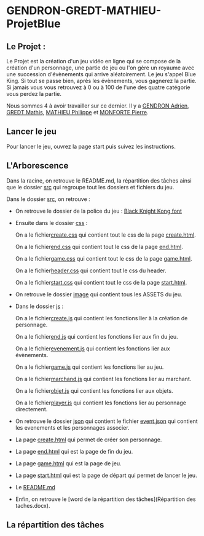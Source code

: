 # GENDRON-GREDT-MATHIEU-ProjetBlue

## **Le Projet** :

Le Projet est la création d'un jeu vidéo en ligne qui se compose de la création d'un personnage, une partie de jeu ou l'on gère un royaume avec une succession d'évènements qui arrive aléatoirement. Le jeu s'appel Blue King. Si tout se passe bien, après les évènements, vous gagnerez la partie. Si jamais vous vous retrouvez à 0 ou à 100 de l'une des quatre catégorie vous perdez la partie.


Nous sommes 4 à avoir travailler sur ce dernier. Il y a [GENDRON Adrien](https://github.com/AdrienGend), [GREDT Mathis](https://github.com/MathisGredtYnov), [MATHIEU Philippe](https://github.com/PhilippeMath49) et [MONFORTE Pierre](https://github.com/BUSTERDAY).

## Lancer le jeu

Pour lancer le jeu, ouvrez la page start puis suivez les instructions.

## L'Arborescence

Dans la racine, on retrouve le README.md, la répartition des tâches ainsi que le dossier [src](src) qui regroupe tout les dossiers et fichiers du jeu.

Dans le dossier [src](src), on retrouve :

* On retrouve le dossier de la police du jeu : [Black Knight Kong font](src\black-knight-kong-font)
* Ensuite dans le dossier [css](src\css) :

    On a le fichier[create.css](src\css\create.css) qui contient tout le css de la page [create.html](src\create.html).

    On a le fichier[end.css](src\css\end.css) qui contient tout le css de la page [end.html](src\end.html).

    On a le fichier[game.css](src\css\game.css) qui contient tout le css de la page [game.html](src\game.html).

    On a le fichier[header.css](src\css\header.css) qui contient tout le css du header.

    On a le fichier[start.css](src\css\start.css) qui contient tout le css de la page [start.html](src\start.html).

* On retrouve le dossier [image](src\image) qui contient tous les ASSETS du jeu.
* Dans le dossier [js](src\js) :

    On a le fichier[create.js](src\js\create.js) qui contient les fonctions lier à la création de personnage.

    On a le fichier[end.js](src\js\end.js) qui contient les fonctions lier aux fin du jeu.

    On a le fichier[evenement.js](src\js\evenement.js) qui contient les fonctions lier aux évènements.

    On a le fichier[game.js](src\js\game.js) qui contient les fonctions lier au jeu.

    On a le fichier[marchand.js](src\js\marchand.js) qui contient les fonctions lier au marchant.

    On a le fichier[objet.js](src\js\objet.js) qui contient les fonctions lier aux objets.

    On a le fichier[player.js](src\js\player.js) qui contient les fonctions lier au personnage directement.

* On retrouve le dossier [json](src\json) qui contient le fichier [event.json](src\json\event.json) qui contient les evenements et les personnages associer.
* La page [create.html](src\create.html) qui permet de créer son personnage.
* La page [end.html](src\end.html) qui est la page de fin du jeu.
* La page [game.html](src\game.html) qui est la page de jeu.
* La page [start.html](src\start.html) qui est la page de départ qui permet de lancer le jeu.
* Le [README.md](README.md)
* Enfin, on retrouve le [word de la répartition des tâches](Répartition des taches.docx).


## La répartition des tâches

